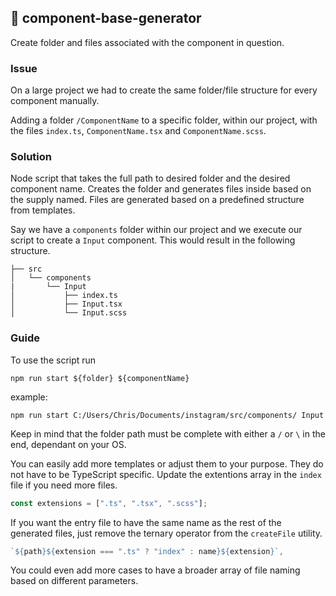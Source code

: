 ## 💾 component-base-generator

Create folder and files associated with the component in question.

### Issue

On a large project we had to create the same folder/file structure for every component manually.

Adding a folder `/ComponentName` to a specific folder, within our project, with the files `index.ts`, `ComponentName.tsx` and `ComponentName.scss`.

### Solution

Node script that takes the full path to desired folder and the desired component name. Creates the folder and generates files inside based on the supply named. Files are generated based on a predefined structure from templates.

Say we have a `components` folder within our project and we execute our script to create a `Input` component. This would result in the following structure.

```
├── src
│   └── components
|       └── Input
│           ├── index.ts
│           ├── Input.tsx
│           └── Input.scss
```

### Guide

To use the script run

```
npm run start ${folder} ${componentName}
```

example:

```
npm run start C:/Users/Chris/Documents/instagram/src/components/ Input
```

Keep in mind that the folder path must be complete with either a `/` or `\` in the end, dependant on your OS.

You can easily add more templates or adjust them to your purpose. They do not have to be TypeScript specific. Update the extentions array in the `index` file if you need more files.

```javascript
const extensions = [".ts", ".tsx", ".scss"];
```

If you want the entry file to have the same name as the rest of the generated files, just remove the ternary operator from the `createFile` utility.

```javascript
`${path}${extension === ".ts" ? "index" : name}${extension}`,
```

You could even add more cases to have a broader array of file naming based on different parameters.
